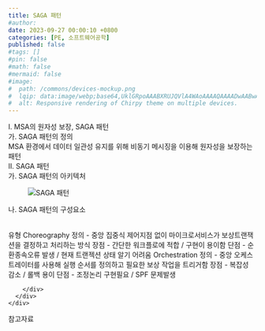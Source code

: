 ```yaml
---
title: SAGA 패턴
#author: 
date: 2023-09-27 00:00:10 +0800
categories: [PE, 소프트웨어공학]
published: false
#tags: []
#pin: false
#math: false
#mermaid: false
#image:
#  path: /commons/devices-mockup.png
#  lqip: data:image/webp;base64,UklGRpoAAABXRUJQVlA4WAoAAAAQAAAADwAABwAAQUxQSDIAAAARL0AmbZurmr57yyIiqE8oiG0bejIYEQTgqiDA9vqnsUSI6H+oAERp2HZ65qP/VIAWAFZQOCBCAAAA8AEAnQEqEAAIAAVAfCWkAALp8sF8rgRgAP7o9FDvMCkMde9PK7euH5M1m6VWoDXf2FkP3BqV0ZYbO6NA/VFIAAAA
#  alt: Responsive rendering of Chirpy theme on multiple devices.
---
```


<div class="post-wrap">
  <div class="para">
    <div class="para-title">
      I. MSA의 원자성 보장, SAGA 패턴
    </div>
    <div class="para-cntnt">
      <div class="para">
        <div class="para-title">
          가. SAGA 패턴의 정의
        </div>
        <div class="para-cntnt">
            MSA 환경에서 데이터 일관성 유지를 위해 비동기 메시징을 이용해 원자성을 보장하는 패턴
        </div>
      </div>
    </div>
  </div>
  
  <div class="para">
    <div class="para-title">
      II. SAGA 패턴
    </div>
    <div class="para-cntnt">
      <div class="para">
        <div class="para-title">
          가. SAGA 패턴의 아키텍처
        </div>
        <div class="para-cntnt">
          <figure class="post-figure">
            <img src="/assets/img/posts/SAGA-패턴.png" alt="SAGA 패턴">
<!--            <figcaption>Source: Unveiling the Metaverse: Exploring Emerging Trends, Multifaceted Perspectives, and Future Challenges</figcaption>-->
          </figure>
        </div>
      </div>
      <div class="para">
        <div class="para-title">
          나. SAGA 패턴의 구성요소
        </div>
        <div class="para-cntnt">
          <table class="post-table">
          </table>
          유형
  Choreography 
    정의 - 중앙 집중식 제어지점 없이 마이크로서비스가 보상트랜잭션을 결정하고 처리하는 방식
    장점 - 간단한 워크플로에 적합 / 구현이 용이함
    단점 - 순환종속오류 발생 / 현재 트랜젝션 상태 알기 어려움
  Orchestration
    정의 - 중앙 오케스트레이터를 사용해 실행 순서를 정의하고 필요한 보상 작업을 트리거함
    장점 - 복잡성 감소 / 롤백 용이
    단점 - 조정논리 구현필요 / SPF 문제발생

        </div>
      </div>
    </div>
  </div>

  <div class="refr-wrap">
    <div class="refr-title">
        참고자료
    </div>
    <ol class="refr-list">
    <!--    <li>(나현식, 최대선) <a target="_blank" href="https://scienceon.kisti.re.kr/commons/util/originalView.do?cn=JAKO202225948430499&oCn=JAKO202225948430499&dbt=JAKO&journal=NJOU00291864">메타버스 보안 위협 요소 및 대응 방안 검토</a></li>-->
    <!--    <li>(M. Uddin, S. Manickam, H. Ullah, M. Obaidat and A. Dandoush) <a target="_blank" href="https://ieeexplore.ieee.org/abstract/document/10138386">Unveiling the Metaverse: Exploring Emerging Trends, Multifaceted Perspectives, and Future Challenges</a></li>-->
    </ol>
  </div>
</div>
